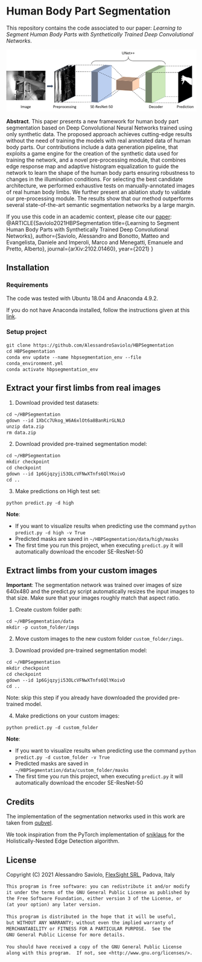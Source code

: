 # Human Body Part Segmentation

This repository contains the code associated to our paper: *Learning to Segment Human Body Parts with Synthetically Trained Deep Convolutional Networks*.
 
<p align="center"> 
    <img src="https://github.com/AlessandroSaviolo/HBPSegmentation/blob/main/paper/framework.png" width="800">
 </p>
 
**Abstract**. This paper presents a new framework for human body part segmentation based on Deep Convolutional Neural Networks trained using only synthetic data. The proposed approach achieves cutting-edge results without the need of training the models with real annotated data of human body parts. Our contributions include a data generation pipeline, that exploits a game engine for the creation of the synthetic data used for training the network, and a novel pre-processing module, that combines edge response map and adaptive histogram equalization to guide the network to learn the shape of the human body parts ensuring robustness to changes in the illumination conditions. For selecting the best candidate architecture, we performed exhaustive tests on manually-annotated images of real human body limbs. We further present an ablation study to validate our pre-processing module. The results show that our method outperforms several state-of-the-art semantic segmentation networks by a large margin.

If you use this code in an academic context, please cite our [paper](https://arxiv.org/abs/2102.01460):
@ARTICLE{Saviolo2021HBPSegmentation
  title={Learning to Segment Human Body Parts with Synthetically Trained Deep Convolutional Networks},
  author={Saviolo, Alessandro and Bonotto, Matteo and Evangelista, Daniele and Imperoli, Marco and Menegatti, Emanuele and Pretto, Alberto},
  journal={arXiv:2102.01460},
  year={2021}
}

## Installation

### Requirements

The code was tested with Ubuntu 18.04 and Anaconda 4.9.2.

If you do not have Anaconda installed, follow the instructions given at this [link](https://docs.anaconda.com/anaconda/install/linux/).

### Setup project
```
git clone https://github.com/AlessandroSaviolo/HBPSegmentation
cd HBPSegmentation
conda env update --name hbpsegmentation_env --file conda_environment.yml
conda activate hbpsegmentation_env
```

## Extract your first limbs from real images

1. Download provided test datasets:
```
cd ~/HBPSegmentation
gdown --id 1XbCc7Ukog_W6A6xlOt6a8BanRirGLNLD
unzip data.zip
rm data.zip
```

2. Download provided pre-trained segmentation model:
```
cd ~/HBPSegmentation
mkdir checkpoint
cd checkpoint
gdown --id 1p6Gjqzyji53OLcVFNwXTnfs6QlYKoivO
cd ..
```

3. Make predictions on High test set:
```
python predict.py -d high
```

**Note**:
- If you want to visualize results when predicting use the command ```python predict.py -d high -v True```
- Predicted masks are saved in ```~/HBPSegmentation/data/high/masks```
- The first time you run this project, when executing ```predict.py``` it will automatically download the encoder SE-ResNet-50

## Extract limbs from your custom images

**Important**: The segmentation network was trained over images of size 640x480 and the predict.py script automatically resizes the input images to that size. Make sure that your images roughly match that aspect ratio.

1. Create custom folder path:
```
cd ~/HBPSegmentation/data
mkdir -p custom_folder/imgs
```

2. Move custom images to the new custom folder ```custom_folder/imgs```.

3. Download provided pre-trained segmentation model:
```
cd ~/HBPSegmentation
mkdir checkpoint
cd checkpoint
gdown --id 1p6Gjqzyji53OLcVFNwXTnfs6QlYKoivO
cd ..
```
Note: skip this step if you already have downloaded the provided pre-trained model.

4. Make predictions on your custom images:
```
python predict.py -d custom_folder
```

**Note**:
- If you want to visualize results when predicting use the command ```python predict.py -d custom_folder -v True```
- Predicted masks are saved in ```~/HBPSegmentation/data/custom_folder/masks```
- The first time you run this project, when executing ```predict.py``` it will automatically download the encoder SE-ResNet-50

## Credits

The implementation of the segmentation networks used in this work are taken from [qubvel](https://github.com/qubvel/segmentation_models.pytorch).

We took inspiration from the PyTorch implementation of [sniklaus](https://github.com/sniklaus/pytorch-hed) for the Holistically-Nested Edge Detection algorithm.

## License

Copyright (C) 2021 Alessandro Saviolo, [FlexSight SRL](http://www.flexsight.eu/), Padova, Italy
```
This program is free software: you can redistribute it and/or modify
it under the terms of the GNU General Public License as published by
the Free Software Foundation, either version 3 of the License, or
(at your option) any later version.

This program is distributed in the hope that it will be useful,
but WITHOUT ANY WARRANTY; without even the implied warranty of
MERCHANTABILITY or FITNESS FOR A PARTICULAR PURPOSE.  See the
GNU General Public License for more details.

You should have received a copy of the GNU General Public License
along with this program.  If not, see <http://www.gnu.org/licenses/>.
```
